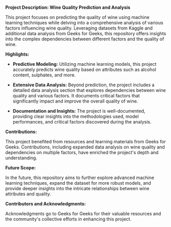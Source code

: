**Project Description: Wine Quality Prediction and Analysis**

This project focuses on predicting the quality of wine using machine learning techniques while delving into a comprehensive analysis of various factors influencing wine quality. Leveraging datasets from Kaggle and additional data analysis from Geeks for Geeks, this repository offers insights into the complex dependencies between different factors and the quality of wine.

**Highlights:**

- **Predictive Modeling:** Utilizing machine learning models, this project accurately predicts wine quality based on attributes such as alcohol content, sulphates, and more.
  
- **Extensive Data Analysis:** Beyond prediction, the project includes a detailed data analysis section that explores dependencies between wine quality and various factors. It documents critical factors that significantly impact and improve the overall quality of wine.
  
- **Documentation and Insights:** The project is well-documented, providing clear insights into the methodologies used, model performances, and critical factors discovered during the analysis. 

**Contributions:**

This project benefited from resources and learning materials from Geeks for Geeks. Contributions, including expanded data analysis on wine quality and dependencies on multiple factors, have enriched the project's depth and understanding.

**Future Scope:**

In the future, this repository aims to further explore advanced machine learning techniques, expand the dataset for more robust models, and provide deeper insights into the intricate relationships between wine attributes and quality.

**Contributors and Acknowledgments:**

Acknowledgments go to Geeks for Geeks for their valuable resources and the community's collective efforts in enhancing this project.
